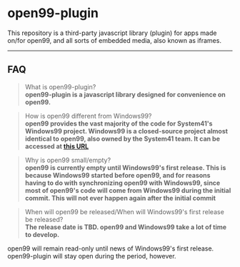 # open99-plugin

This repository is a third-party javascript library (plugin) for apps made on/for open99, and all sorts of embedded media, also known as iframes.

---
## FAQ
> What is open99-plugin?  
  **open99-plugin is a javascript library designed for convenience on open99.**  
  
> How is open99 different from Windows99?  
  **open99 provides the vast majority of the code for System41's Windows99 project. Windows99 is a closed-source project almost identical to open99, also owned by the System41 team. It can be accessed at [this URL](//windows99.vercel.app)**  
  
> Why is open99 small/empty?  
  **open99 is currently empty until Windows99's first release. This is because Windows99 started before open99, and for reasons having to do with synchronizing open99 with Windows99, since most of open99's code will come from Windows99 during the initial commit. This will not ever happen again after the initial commit**  
  
> When will open99 be released/When will Windows99's first release be released?  
  **The release date is TBD. open99 and Windows99 take a lot of time to develop.**  
  
open99 will remain read-only until news of Windows99's first release. open99-plugin will stay open during the period, however.
